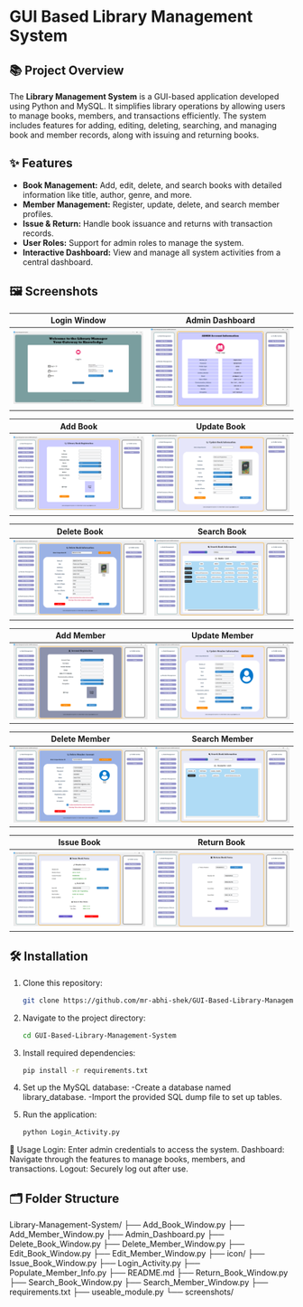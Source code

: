 # GUI Based Library Management System

## 📚 Project Overview

The **Library Management System** is a GUI-based application developed using Python and MySQL. It simplifies library operations by allowing users to manage books, members, and transactions efficiently. The system includes features for adding, editing, deleting, searching, and managing book and member records, along with issuing and returning books.

## ✨ Features

- **Book Management:** Add, edit, delete, and search books with detailed information like title, author, genre, and more.
- **Member Management:** Register, update, delete, and search member profiles.
- **Issue & Return:** Handle book issuance and returns with transaction records.
- **User Roles:** Support for admin roles to manage the system.
- **Interactive Dashboard:** View and manage all system activities from a central dashboard.

## 🖼️ Screenshots

| **Login Window** | **Admin Dashboard** |
|-------------------|----------------------|
| ![Login](screenshots/login_window.png) | ![Dashboard](screenshots/admin_dashboard.png) |

| **Add Book** | **Update Book** |
|--------------|------------------------|
| ![Add Book](screenshots/add_book.png) | ![Update Book](screenshots/update_book.png) |

| **Delete Book** | **Search Book** |
|--------------|------------------------|
| ![Add Book](screenshots/delete_book.png) | ![Update Book](screenshots/search_book.png) |

| **Add Member** | **Update Member** |
|--------------|------------------------|
| ![Add Book](screenshots/add_member.png) | ![Update Book](screenshots/update_member.png) |

| **Delete Member** | **Search Member** |
|--------------|------------------------|
| ![Delete Member](screenshots/delete_member.png) | ![Search Member](screenshots/search_member.png) |

| **Issue Book** | **Return Book** |
|--------------|------------------------|
| ![Issue Book](screenshots/issue_book.png) | ![Return Book](screenshots/return_book.png) |


## 🛠️ Installation

1. Clone this repository:
   ```bash
   git clone https://github.com/mr-abhi-shek/GUI-Based-Library-Management-System.git
   
2. Navigate to the project directory:
   ```bash
   cd GUI-Based-Library-Management-System

3. Install required dependencies:
   ```bash
   pip install -r requirements.txt

4. Set up the MySQL database:
   -Create a database named library_database.
   -Import the provided SQL dump file to set up tables.

5. Run the application:
   ```bash
   python Login_Activity.py

🚀 Usage
Login: Enter admin credentials to access the system.
Dashboard: Navigate through the features to manage books, members, and transactions.
Logout: Securely log out after use.


## 🗂️ Folder Structure

Library-Management-System/
├── Add_Book_Window.py
├── Add_Member_Window.py
├── Admin_Dashboard.py
├── Delete_Book_Window.py
├── Delete_Member_Window.py
├── Edit_Book_Window.py
├── Edit_Member_Window.py
├── icon/
├── Issue_Book_Window.py
├── Login_Activity.py
├── Populate_Member_Info.py
├── README.md
├── Return_Book_Window.py
├── Search_Book_Window.py
├── Search_Member_Window.py
├── requirements.txt
├── useable_module.py
└── screenshots/
